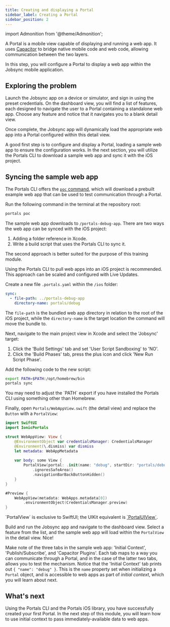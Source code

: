 ```yaml
---
title: Creating and displaying a Portal
sidebar_label: Creating a Portal
sidebar_position: 2
---
```


import Admonition from '@theme/Admonition';

A Portal is a mobile view capable of displaying and running a web app. It uses <a href="https://capacitorjs.com/" target="_blank">Capacitor</a> to bridge native mobile code and web code, allowing communication between the two layers.

In this step, you will configure a Portal to display a web app within the Jobsync mobile application.

## Exploring the problem

Launch the Jobsync app on a device or simulator, and sign in using the preset credentials. On the dashboard view, you will find a list of features, each designed to navigate the user to a Portal containing a standalone web app. Choose any feature and notice that it navigates you to a blank detail view.

Once complete, the Jobsync app will dynamically load the appropriate web app into a Portal configured within this detail view. 

A good first step is to configure and display a Portal, loading a sample web app to ensure the configuration works. In the next section, you will utilize the Portals CLI to download a sample web app and sync it with the iOS project.

## Syncing the sample web app

The Portals CLI offers the <a href="https://ionic.io/docs/portals/cli/commands/poc" target="_blank">`poc` command</a>, which will download a prebuilt example web app that can be used to test communication through a Portal. 

Run the following command in the terminal at the repository root:

```bash terminal
portals poc
```

The sample web app downloads to `/portals-debug-app`. There are two ways the web app can be synced with the iOS project:

1. Adding a folder reference in Xcode.
2. Write a build script that uses the Portals CLI to sync it.

The second approach is better suited for the purpose of this training module.

<Admonition type="info" title="Best Practice">
Using the Portals CLI to pull web apps into an iOS project is recommended. This approach can be scaled and configured with Live Updates.
</Admonition>

Create a new file `.portals.yaml` within the `/ios` folder:

```yaml ios/.portals.yaml
sync:
  - file-path: ../portals-debug-app
    directory-name: portals/debug
```

The `file-path` is the bundled web app directory in relation to the root of the iOS project, while the `directory-name` is the target location the command will move the bundle to.

Next, navigate to the main project view in Xcode and select the 'Jobsync' target:

1. Click the 'Build Settings' tab and set 'User Script Sandboxing' to 'NO'.
2. Click the 'Build Phases' tab, press the plus icon and click 'New Run Script Phase'.

Add the following code to the new script:

```bash
export PATH=$PATH:/opt/homebrew/bin
portals sync 
```

<Admonition type="info">
You may need to adjust the `PATH` export if you have installed the Portals CLI using something other than Homebrew.
</Admonition>

Finally, open `Portals/WebAppView.swift` (the detail view) and replace the `Button` with a `PortalView`: 

```swift Portals/WebAppView.swift focus=2,10
import SwiftUI
import IonicPortals

struct WebAppView: View {
    @EnvironmentObject var credentialsManager: CredentialsManager
    @Environment(\.dismiss) var dismiss
    let metadata: WebAppMetadata
    
    var body: some View {
        PortalView(portal: .init(name: "debug", startDir: "portals/debug"))
            .ignoresSafeArea()
            .navigationBarBackButtonHidden()
    }
}

#Preview {
    WebAppView(metadata: WebApps.metadata[0])
        .environmentObject(CredentialsManager.preview)
}
```

<Admonition type="info">
`PortalView` is exclusive to SwiftUI; the UIKit equivalent is <a href="https://ionic.io/docs/portals/for-ios/getting-started#using-portalview-and-portaluiview" target="_blank">`PortalUIView`</a>.
</Admonition>

Build and run the Jobsync app and navigate to the dashboard view. Select a feature from the list, and the sample web app will load within the `PortalView` in the detail view. Nice!

Make note of the three tabs in the sample web app: 'Initial Context', 'Publish/Subscribe', and 'Capacitor Plugins'. Each tab maps to a way you can communicate through a Portal, and in the case of the latter two tabs, allows you to test the mechanism. Notice that the 'Initial Context' tab prints out `{ "name": "debug" }`. This is the `name` property set when initializing a `Portal` object, and is accessible to web apps as part of *initial context*, which you will learn about next.

## What's next

Using the Portals CLI and the Portals iOS library, you have successfully created your first Portal. In the next step of this module, you will learn how to use initial context to pass immediately-available data to web apps. 
